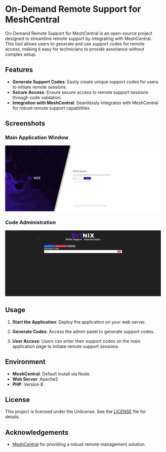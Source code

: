 # On-Demand Remote Support for MeshCentral

On-Demand Remote Support for MeshCentral is an open-source project designed to streamline remote support by integrating with MeshCentral. This tool allows users to generate and use support codes for remote access, making it easy for technicians to provide assistance without complex setup.

## Features
- **Generate Support Codes**: Easily create unique support codes for users to initiate remote sessions.
- **Secure Access**: Ensure secure access to remote support sessions through code validation.
- **Integration with MeshCentral**: Seamlessly integrates with MeshCentral for robust remote support capabilities.

## Screenshots
### Main Application Window
![Main Application Window](https://github.com/BitNixLLC/OnDemandRemote/blob/main/images/main.png)

### Code Administration
![Code Administration](https://github.com/BitNixLLC/OnDemandRemote/blob/main/images/code_gen.png)

## Usage
1. **Start the Application**:
   Deploy the application on your web server.

2. **Generate Codes**:
   Access the admin panel to generate support codes.

3. **User Access**:
   Users can enter their support codes on the main application page to initiate remote support sessions.

## Environment
- **MeshCentral**: Default install via Node.
- **Web Server**: Apache2
- **PHP**: Version 8

## License
This project is licensed under the Unlicense. See the [LICENSE](LICENSE) file for details.

## Acknowledgements
- [MeshCentral](https://meshcentral.com/) for providing a robust remote management solution.
